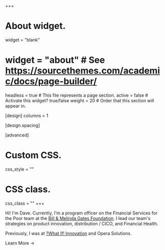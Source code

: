 +++
# About widget.
widget = "blank"
# widget = "about"  # See https://sourcethemes.com/academic/docs/page-builder/
headless = true  # This file represents a page section.
active = false  # Activate this widget? true/false
weight = 20  # Order that this section will appear in.

[design]
columns = 1

[design.spacing]


[advanced]
# Custom CSS.
css_style = ""

# CSS class.
 css_class = ""
+++

Hi! I'm Dave. Currently, I'm a program officer on the Financial Services for the Poor team at the [Bill & Melinda Gates Foundation](http://www.gatesfoundation.org/). I lead our team's strategies on product innovation, distribution / CICO, and Financial Health.

Previously, I was at [?What If! Innovation](http://www.whatifinnovation.com/) and Opera Solutions.

Learn More →
